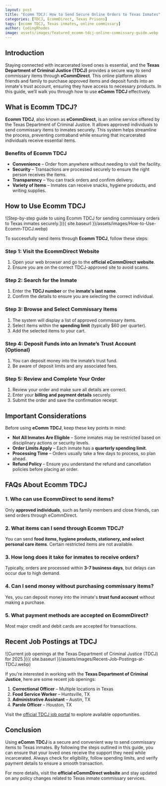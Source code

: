 ```yaml
---
layout: post
title: "Ecomm TDCJ: How to Send Secure Online Orders to Texas Inmates"
categories: [TDCJ, EcommDirect, Texas Prisons]
tags: [ecomm TDCJ, Texas inmates, online commissary]
author: CodingRhodes
image: assets/images/featured_ecomm-tdcj-online-commissary-guide.webp
---
```


## Introduction

Staying connected with incarcerated loved ones is essential, and the **Texas Department of Criminal Justice (TDCJ)** provides a secure way to send commissary items through **eCommDirect**. This online platform allows friends and family to purchase approved items and deposit funds into an inmate's trust account, ensuring they have access to necessary products. In this guide, we’ll walk you through how to use **eComm TDCJ** effectively.

## What is Ecomm TDCJ?

**Ecomm TDCJ**, also known as **eCommDirect**, is an online service offered by the Texas Department of Criminal Justice. It allows approved individuals to send commissary items to inmates securely. This system helps streamline the process, preventing contraband while ensuring that incarcerated individuals receive essential items.

### Benefits of Ecomm TDCJ

- **Convenience** – Order from anywhere without needing to visit the facility.
- **Security** – Transactions are processed securely to ensure the right person receives the items.
- **Transparency** – You can track orders and confirm delivery.
- **Variety of Items** – Inmates can receive snacks, hygiene products, and writing supplies.

## How to Use Ecomm TDCJ

![Step-by-step guide to using Ecomm TDCJ for sending commissary orders to Texas inmates securely.]({{ site.baseurl }}/assets/images/How-to-Use-Ecomm-TDCJ.webp)

To successfully send items through **Ecomm TDCJ**, follow these steps:

### Step 1: Visit the EcommDirect Website

1. Open your web browser and go to the **official eCommDirect website**.
2. Ensure you are on the correct TDCJ-approved site to avoid scams.

### Step 2: Search for the Inmate

1. Enter the **TDCJ number** or the **inmate's last name**.
2. Confirm the details to ensure you are selecting the correct individual.

### Step 3: Browse and Select Commissary Items

1. The system will display a list of approved commissary items.
2. Select items within the **spending limit** (typically $60 per quarter).
3. Add the selected items to your cart.

### Step 4: Deposit Funds into an Inmate’s Trust Account (Optional)

1. You can deposit money into the inmate’s trust fund.
2. Be aware of deposit limits and any associated fees.

### Step 5: Review and Complete Your Order

1. Review your order and make sure all details are correct.
2. Enter your **billing and payment details** securely.
3. Submit the order and save the confirmation receipt.

## Important Considerations

Before using **eComm TDCJ**, keep these key points in mind:

- **Not All Inmates Are Eligible** – Some inmates may be restricted based on disciplinary actions or security levels.
- **Order Limits Apply** – Each inmate has a **quarterly spending limit**.
- **Processing Time** – Orders usually take a few days to process, so plan ahead.
- **Refund Policy** – Ensure you understand the refund and cancellation policies before placing an order.

## FAQs About Ecomm TDCJ

### 1. Who can use EcommDirect to send items?
Only **approved individuals**, such as family members and close friends, can send orders through eCommDirect.

### 2. What items can I send through Ecomm TDCJ?
You can send **food items, hygiene products, stationery, and select personal care items**. Certain restricted items are not available.

### 3. How long does it take for inmates to receive orders?
Typically, orders are processed within **3-7 business days**, but delays can occur due to high demand.

### 4. Can I send money without purchasing commissary items?
Yes, you can deposit money into the inmate's **trust fund account** without making a purchase.

### 5. What payment methods are accepted on EcommDirect?
Most major credit and debit cards are accepted for transactions.

## Recent Job Postings at TDCJ

![Current job openings at the Texas Department of Criminal Justice (TDCJ) for 2025.]({{ site.baseurl }}/assets/images/Recent-Job-Postings-at-TDCJ.webp)

If you're interested in working with the **Texas Department of Criminal Justice**, here are some recent job openings:

1. **Correctional Officer** – Multiple locations in Texas
2. **Food Service Worker** – Huntsville, TX
3. **Administrative Assistant** – Austin, TX
4. **Parole Officer** – Houston, TX

Visit the [official TDCJ job portal](https://www.tdcj.texas.gov) to explore available opportunities.

## Conclusion

Using **eComm TDCJ** is a secure and convenient way to send commissary items to Texas inmates. By following the steps outlined in this guide, you can ensure that your loved ones receive the support they need while incarcerated. Always check for eligibility, follow spending limits, and verify payment details to ensure a smooth transaction.

For more details, visit the **official eCommDirect website** and stay updated on any policy changes related to Texas inmate commissary services.

